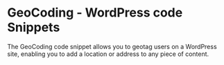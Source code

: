 # GeoCoding - WordPress code Snippets
The GeoCoding code snippet allows you to geotag users on a WordPress site, enabling you to add a location or address to any piece of content. 







